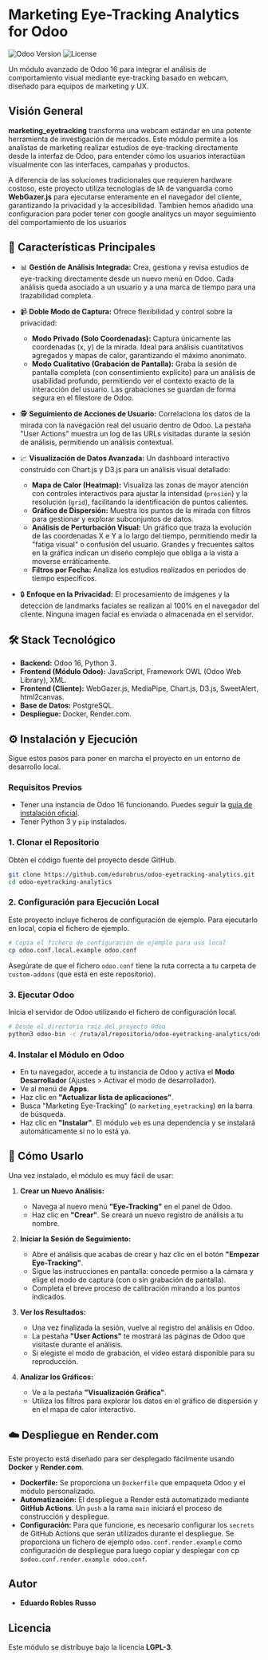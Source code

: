 # Marketing Eye-Tracking Analytics for Odoo

![Odoo Version](https://img.shields.io/badge/Odoo-16.0-875A7B.svg?style=flat)
![License](https://img.shields.io/badge/license-LGPL--3-blue.svg?style=flat)

Un módulo avanzado de Odoo 16 para integrar el análisis de comportamiento visual mediante eye-tracking basado en webcam, diseñado para equipos de marketing y UX.

## Visión General

**marketing_eyetracking** transforma una webcam estándar en una potente herramienta de investigación de mercados. Este módulo permite a los analistas de marketing realizar estudios de eye-tracking directamente desde la interfaz de Odoo, para entender cómo los usuarios interactúan visualmente con las interfaces, campañas y productos.

A diferencia de las soluciones tradicionales que requieren hardware costoso, este proyecto utiliza tecnologías de IA de vanguardia como **WebGazer.js** para ejecutarse enteramente en el navegador del cliente, garantizando la privacidad y la accesibilidad. Tambien hemos añadido una configuracion para poder tener con google analitycs un mayor seguimiento del comportamiento de los usuarios

## 🚀 Características Principales

*   📊 **Gestión de Análisis Integrada:** Crea, gestiona y revisa estudios de eye-tracking directamente desde un nuevo menú en Odoo. Cada análisis queda asociado a un usuario y a una marca de tiempo para una trazabilidad completa.

*   📹 **Doble Modo de Captura:** Ofrece flexibilidad y control sobre la privacidad:
    *   **Modo Privado (Solo Coordenadas):** Captura únicamente las coordenadas (x, y) de la mirada. Ideal para análisis cuantitativos agregados y mapas de calor, garantizando el máximo anonimato.
    *   **Modo Cualitativo (Grabación de Pantalla):** Graba la sesión de pantalla completa (con consentimiento explícito) para un análisis de usabilidad profundo, permitiendo ver el contexto exacto de la interacción del usuario. Las grabaciones se guardan de forma segura en el filestore de Odoo.

*   🕵️ **Seguimiento de Acciones de Usuario:** Correlaciona los datos de la mirada con la navegación real del usuario dentro de Odoo. La pestaña "User Actions" muestra un log de las URLs visitadas durante la sesión de análisis, permitiendo un análisis contextual.

*   📈 **Visualización de Datos Avanzada:** Un dashboard interactivo construido con Chart.js y D3.js para un análisis visual detallado:
    *   **Mapa de Calor (Heatmap):** Visualiza las zonas de mayor atención con controles interactivos para ajustar la intensidad (`presión`) y la resolución (`grid`), facilitando la identificación de puntos calientes.
    *   **Gráfico de Dispersión:** Muestra los puntos de la mirada con filtros para gestionar y explorar subconjuntos de datos.
    *   **Análisis de Perturbación Visual:** Un gráfico que traza la evolución de las coordenadas X e Y a lo largo del tiempo, permitiendo medir la "fatiga visual" o confusión del usuario. Grandes y frecuentes saltos en la gráfica indican un diseño complejo que obliga a la vista a moverse erráticamente.
    *   **Filtros por Fecha:** Analiza los estudios realizados en periodos de tiempo específicos.

*   🔒 **Enfoque en la Privacidad:** El procesamiento de imágenes y la detección de landmarks faciales se realizan al 100% en el navegador del cliente. Ninguna imagen facial es enviada o almacenada en el servidor.

## 🛠️ Stack Tecnológico

*   **Backend:** Odoo 16, Python 3.
*   **Frontend (Módulo Odoo):** JavaScript, Framework OWL (Odoo Web Library), XML.
*   **Frontend (Cliente):** WebGazer.js, MediaPipe, Chart.js, D3.js, SweetAlert, html2canvas.
*   **Base de Datos:** PostgreSQL.
*   **Despliegue:** Docker, Render.com.

## ⚙️ Instalación y Ejecución

Sigue estos pasos para poner en marcha el proyecto en un entorno de desarrollo local.

### Requisitos Previos
*   Tener una instancia de Odoo 16 funcionando. Puedes seguir la [guía de instalación oficial](https://www.odoo.com/documentation/16.0/administration/install/install.html).
*   Tener Python 3 y `pip` instalados.

### 1. Clonar el Repositorio
Obtén el código fuente del proyecto desde GitHub.

```bash
git clone https://github.com/edurobrus/odoo-eyetracking-analytics.git
cd odoo-eyetracking-analytics
```

### 2. Configuración para Ejecución Local
Este proyecto incluye ficheros de configuración de ejemplo. Para ejecutarlo en local, copia el fichero de ejemplo.

```bash
# Copia el fichero de configuración de ejemplo para uso local
cp odoo.conf.local.example odoo.conf
```
Asegúrate de que el fichero `odoo.conf` tiene la ruta correcta a tu carpeta de `custom-addons` (que está en este repositorio).

### 3. Ejecutar Odoo
Inicia el servidor de Odoo utilizando el fichero de configuración local.

```bash
# Desde el directorio raíz del proyecto Odoo
python3 odoo-bin -c /ruta/al/repositorio/odoo-eyetracking-analytics/odoo.conf
```

### 4. Instalar el Módulo en Odoo
*   En tu navegador, accede a tu instancia de Odoo y activa el **Modo Desarrollador** (Ajustes > Activar el modo de desarrollador).
*   Ve al menú de **Apps**.
*   Haz clic en **"Actualizar lista de aplicaciones"**.
*   Busca "Marketing Eye-Tracking" (o `marketing_eyetracking`) en la barra de búsqueda.
*   Haz clic en **"Instalar"**. El módulo `web` es una dependencia y se instalará automáticamente si no lo está ya.

## 📖 Cómo Usarlo

Una vez instalado, el módulo es muy fácil de usar:

1.  **Crear un Nuevo Análisis:**
    *   Navega al nuevo menú **"Eye-Tracking"** en el panel de Odoo.
    *   Haz clic en **"Crear"**. Se creará un nuevo registro de análisis a tu nombre.

2.  **Iniciar la Sesión de Seguimiento:**
    *   Abre el análisis que acabas de crear y haz clic en el botón **"Empezar Eye-Tracking"**.
    *   Sigue las instrucciones en pantalla: concede permiso a la cámara y elige el modo de captura (con o sin grabación de pantalla).
    *   Completa el breve proceso de calibración mirando a los puntos indicados.

3.  **Ver los Resultados:**
    *   Una vez finalizada la sesión, vuelve al registro del análisis en Odoo.
    *   La pestaña **"User Actions"** te mostrará las páginas de Odoo que visitaste durante el análisis.
    *   Si elegiste el modo de grabación, el vídeo estará disponible para su reproducción.

4.  **Analizar los Gráficos:**
    *   Ve a la pestaña **"Visualización Gráfica"**.
    *   Utiliza los filtros para explorar los datos en el gráfico de dispersión y en el mapa de calor interactivo.

## ☁️ Despliegue en Render.com

Este proyecto está diseñado para ser desplegado fácilmente usando **Docker** y **Render.com**.

*   **Dockerfile:** Se proporciona un `Dockerfile` que empaqueta Odoo y el módulo personalizado.
*   **Automatización:** El despliegue a Render está automatizado mediante **GitHub Actions**. Un `push` a la rama `main` iniciará el proceso de construcción y despliegue.
*   **Configuración:** Para que funcione, es necesario configurar los `secrets` de GitHub Actions que serán utilizados durante el despliegue. Se proporciona un fichero de ejemplo `odoo.conf.render.example` como configuración de despliegue para luego copiar y desplegar con cp s`odoo.conf.render.example odoo.conf`.

## Autor

*   **Eduardo Robles Russo**

## Licencia

Este módulo se distribuye bajo la licencia **LGPL-3**.
